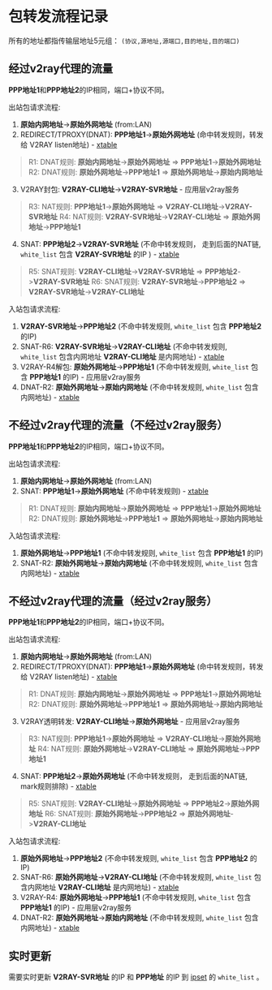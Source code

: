 # 包转发流程记录

所有的地址都指传输层地址5元组： ```(协议,源地址,源端口,目的地址,目的端口)```

## 经过v2ray代理的流量

**PPP地址1**和**PPP地址2**的IP相同，端口+协议不同。

出站包请求流程:

1. **原始内网地址**->**原始外网地址** (from:LAN)
2. REDIRECT/TPROXY(DNAT): **PPP地址1**->**原始外网地址** (命中转发规则，转发给 V2RAY listen地址) - [xtable][2]
  > R1: DNAT规则: **原始内网地址**->**原始外网地址**    => **PPP地址1**->**原始外网地址**
  > R2: DNAT规则: **原始外网地址**->**PPP地址1**        => **原始外网地址**->**原始内网地址**

3. V2RAY封包: **V2RAY-CLI地址**->**V2RAY-SVR地址** - 应用层v2ray服务
  > R3: NAT规则: **PPP地址1**->**原始外网地址**         => **V2RAY-CLI地址**->**V2RAY-SVR地址**
  > R4: NAT规则: **V2RAY-SVR地址**->**V2RAY-CLI地址**   => **原始外网地址**->**PPP地址1**

4. SNAT: **PPP地址2**->**V2RAY-SVR地址** (不命中转发规则， 走到后面的NAT链, ```white_list``` 包含 **V2RAY-SVR地址** 的IP ) - [xtable][2]
  > R5: SNAT规则: **V2RAY-CLI地址**->**V2RAY-SVR地址**  => **PPP地址2**->**V2RAY-SVR地址**
  > R6: SNAT规则: **V2RAY-SVR地址**->**PPP地址2**       => **V2RAY-SVR地址**->**V2RAY-CLI地址**

入站包请求流程:

1. **V2RAY-SVR地址**->**PPP地址2**  (不命中转发规则, ```white_list``` 包含 **PPP地址2** 的IP)
2. SNAT-R6: **V2RAY-SVR地址**->**V2RAY-CLI地址**  (不命中转发规则, ```white_list``` 包含内网地址 **V2RAY-CLI地址** 是内网地址) - [xtable][2]
3. V2RAY-R4解包: **原始外网地址**->**PPP地址1**  (不命中转发规则, ```white_list``` 包含 **PPP地址1** 的IP) - 应用层v2ray服务
4. DNAT-R2: **原始外网地址**->**原始内网地址** (不命中转发规则, ```white_list``` 包含内网地址) - [xtable][2]

## 不经过v2ray代理的流量（不经过v2ray服务）

**PPP地址1**和**PPP地址2**的IP相同，端口+协议不同。

出站包请求流程:

1. **原始内网地址**->**原始外网地址** (from:LAN)
2. SNAT: **PPP地址1**->**原始外网地址** (不命中转发规则) - [xtable][2]
  > R1: DNAT规则: **原始内网地址**->**原始外网地址**    => **PPP地址1**->**原始外网地址**
  > R2: DNAT规则: **原始外网地址**->**PPP地址1**        => **原始外网地址**->**原始内网地址**

入站包请求流程:

1. **原始外网地址**->**PPP地址1**  (不命中转发规则, ```white_list``` 包含 **PPP地址1** 的IP)
2. SNAT-R2: **原始外网地址**->**原始内网地址**  (不命中转发规则, ```white_list``` 包含内网地址) - [xtable][2]


## 不经过v2ray代理的流量（经过v2ray服务）

**PPP地址1**和**PPP地址2**的IP相同，端口+协议不同。

出站包请求流程:

1. **原始内网地址**->**原始外网地址** (from:LAN)
2. REDIRECT/TPROXY(DNAT): **PPP地址1**->**原始外网地址** (命中转发规则，转发给 V2RAY listen地址) - [xtable][2]
  > R1: DNAT规则: **原始内网地址**->**原始外网地址**    => **PPP地址1**->**原始外网地址**
  > R2: DNAT规则: **原始外网地址**->**PPP地址1**        => **原始外网地址**->**原始内网地址**

3. V2RAY透明转发: **V2RAY-CLI地址**->**原始外网地址** - 应用层v2ray服务
  > R3: NAT规则: **PPP地址1**->**原始外网地址**         => **V2RAY-CLI地址**->**原始外网地址**
  > R4: NAT规则: **原始外网地址**->**V2RAY-CLI地址**   => **原始外网地址**->**PPP地址1**

4. SNAT: **PPP地址2**->**原始外网地址** (不命中转发规则， 走到后面的NAT链, mark规则排除) - [xtable][2]
  > R5: SNAT规则: **V2RAY-CLI地址**->**原始外网地址**  => **PPP地址2**->**原始外网地址**
  > R6: SNAT规则: **原始外网地址**->**PPP地址2**       => **原始外网地址**->**V2RAY-CLI地址**

入站包请求流程:

1. **原始外网地址**->**PPP地址2**  (不命中转发规则, ```white_list``` 包含 **PPP地址2** 的IP)
2. SNAT-R6: **原始外网地址**->**V2RAY-CLI地址**  (不命中转发规则, ```white_list``` 包含内网地址 **V2RAY-CLI地址** 是内网地址) - [xtable][2]
3. V2RAY-R4: **原始外网地址**->**PPP地址1**  (不命中转发规则, ```white_list``` 包含 **PPP地址1** 的IP) - 应用层v2ray服务
4. DNAT-R2: **原始外网地址**->**原始内网地址** (不命中转发规则, ```white_list``` 包含内网地址) - [xtable][2]

## 实时更新

需要实时更新 **V2RAY-SVR地址** 的IP 和 **PPP地址** 的IP 到 [ipset][2] 的 ```white_list``` 。

[1]: http://ipset.netfilter.org/
[2]: https://nftables.org/

